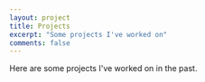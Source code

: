```yaml
---
layout: project
title: Projects
excerpt: "Some projects I've worked on"
comments: false
---
```


Here are some projects I've worked on in the past.